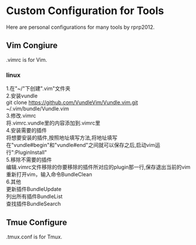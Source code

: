 # Custom Configuration for Tools

Here are personal configurations for many tools by rprp2012.

## Vim Congiure
.vimrc is for Vim.
### linux
1.在"~/"下创建".vim"文件夹  
2.安装vundle  
git clone https://github.com/VundleVim/Vundle.vim.git ~/.vim/bundle/Vundle.vim  
3.修改.vimrc  
将.vimrc.vundle里的内容添加到.vimrc里  
4.安装需要的插件  
将想要安装的插件,按照地址填写方法,将地址填写在"vundle#begin"和"vundle#end"之间就可以保存之后,启动vim运行":PluginInstall"  
5.移除不需要的插件  
编辑.vimrc文件移除的你要移除的插件所对应的plugin那一行,保存退出当前的vim  
重新打开vim，输入命令BundleClean  
6.其他  
更新插件BundleUpdate  
列出所有插件BundleList  
查找插件BundleSearch  

## Tmue Configure
.tmux.conf is for Tmux.  
